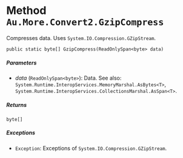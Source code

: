 # Method `Au.More.Convert2.GzipCompress`

Compresses data. Uses `System.IO.Compression.GZipStream`.

```
public static byte[] GzipCompress(ReadOnlySpan<byte> data)
```

##### Parameters

- *data*  (`ReadOnlySpan<byte>`):
    Data. See also: `System.Runtime.InteropServices.MemoryMarshal.AsBytes<T>`, `System.Runtime.InteropServices.CollectionsMarshal.AsSpan<T>`.

##### Returns

`byte[]`

##### Exceptions

- `Exception`:
    Exceptions of `System.IO.Compression.GZipStream`.